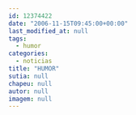 ```yaml
---
id: 12374422
date: "2006-11-15T09:45:00+00:00"
last_modified_at: null
tags:
  - humor
categories:
  - noticias
title: "HUMOR"
sutia: null
chapeu: null
autor: null
imagem: null
---
```

<p> </p>
